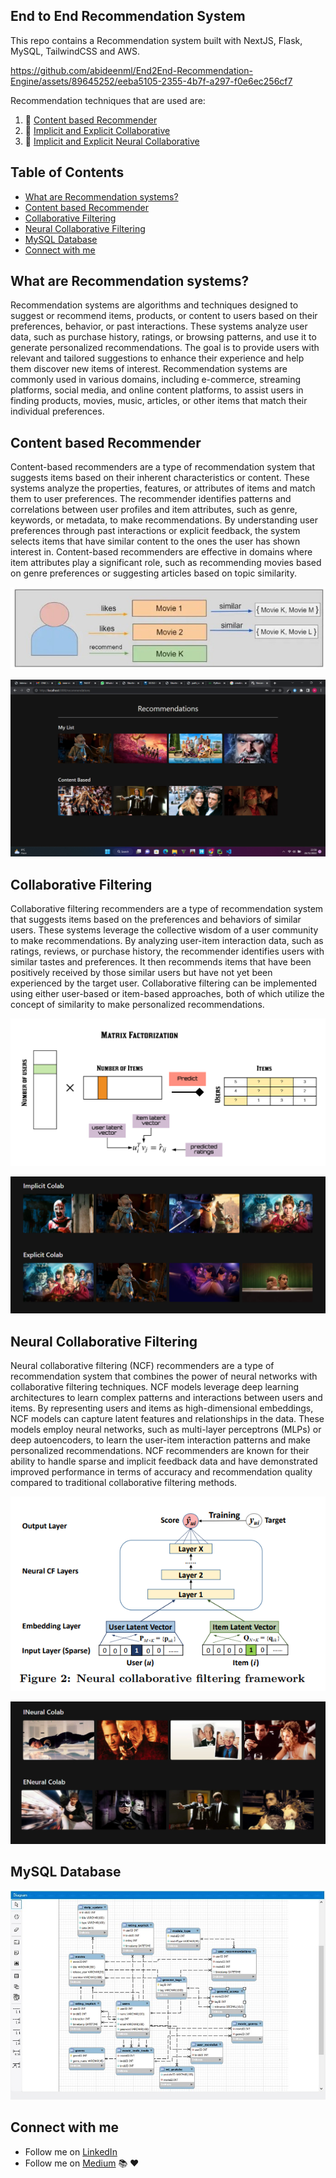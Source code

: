 ## End to End Recommendation System
This repo contains a Recommendation system built with NextJS, Flask, MySQL, TailwindCSS and AWS. 




https://github.com/abideenml/End2End-Recommendation-Engine/assets/89645252/eeba5105-2355-4b7f-a297-f0e6ec256cf7



 
Recommendation techniques that are used are:

1) :link: [Content based Recommender](https://www.researchgate.net/publication/236895069_Content-Based_Recommendation_Systems) <br/>
2) :link: [Implicit and Explicit Collaborative](https://www.researchgate.net/publication/200121027_Collaborative_Filtering_Recommender_Systems) <br/>
3) :link: [Implicit and Explicit Neural Collaborative](https://arxiv.org/abs/1708.05031) <br/> 

## Table of Contents
  * [What are Recommendation systems?](#what-are-recommendation-system)
  * [Content based Recommender](#content-based)
  * [Collaborative Filtering](#collaborative)
  * [Neural Collaborative Filtering](#neural-collaborative)
  * [MySQL Database](#mysql-database)
  * [Connect with me](#connect-with-me)

 
## What are Recommendation systems?
Recommendation systems are algorithms and techniques designed to suggest or recommend items, products, or content to users based on their preferences, behavior, or past interactions. These systems analyze user data, such as purchase history, ratings, or browsing patterns, and use it to generate personalized recommendations. The goal is to provide users with relevant and tailored suggestions to enhance their experience and help them discover new items of interest. Recommendation systems are commonly used in various domains, including e-commerce, streaming platforms, social media, and online content platforms, to assist users in finding products, movies, music, articles, or other items that match their individual preferences.

## Content based Recommender
Content-based recommenders are a type of recommendation system that suggests items based on their inherent characteristics or content. These systems analyze the properties, features, or attributes of items and match them to user preferences. The recommender identifies patterns and correlations between user profiles and item attributes, such as genre, keywords, or metadata, to make recommendations. By understanding user preferences through past interactions or explicit feedback, the system selects items that have similar content to the ones the user has shown interest in. Content-based recommenders are effective in domains where item attributes play a significant role, such as recommending movies based on genre preferences or suggesting articles based on topic similarity.

<p align="center">
<img src="readme-img/content.jpg"/>
</p>

<p align="center">
<img src="readme-img/content-re.png"/>
</p>

## Collaborative Filtering
Collaborative filtering recommenders are a type of recommendation system that suggests items based on the preferences and behaviors of similar users. These systems leverage the collective wisdom of a user community to make recommendations. By analyzing user-item interaction data, such as ratings, reviews, or purchase history, the recommender identifies users with similar tastes and preferences. It then recommends items that have been positively received by those similar users but have not yet been experienced by the target user. Collaborative filtering can be implemented using either user-based or item-based approaches, both of which utilize the concept of similarity to make personalized recommendations.

<p align="center">
<img src="readme-img/cf.png"/>
</p>

<p align="center">
<img src="readme-img/colab-re.png"/>
</p>

## Neural Collaborative Filtering
Neural collaborative filtering (NCF) recommenders are a type of recommendation system that combines the power of neural networks with collaborative filtering techniques. NCF models leverage deep learning architectures to learn complex patterns and interactions between users and items. By representing users and items as high-dimensional embeddings, NCF models can capture latent features and relationships in the data. These models employ neural networks, such as multi-layer perceptrons (MLPs) or deep autoencoders, to learn the user-item interaction patterns and make personalized recommendations. NCF recommenders are known for their ability to handle sparse and implicit feedback data and have demonstrated improved performance in terms of accuracy and recommendation quality compared to traditional collaborative filtering methods.

<p align="center">
<img src="readme-img/ncf.png"/>
</p>

<p align="center">
<img src="readme-img/ncf-re.png"/>
</p>

## MySQL Database

<p align="center">
<img src="readme-img/dbms.jpg"/>
</p>

## Connect with me

* Follow me on [LinkedIn](https://www.linkedin.com/in/zaiinulabideen/)
* Follow me on [Medium](https://medium.com/@zaiinn440) :books: :heart:

